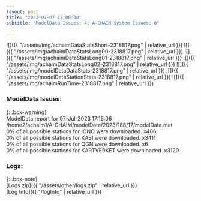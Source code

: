 ```yaml
---
layout: post
title: "2023-07-07 17:00:00"
subtitle: "ModelData Issues: 4; A-CHAIM System Issues: 0"

---
```


![]({{ "/assets/img/achaimDataStatsShort-2318817.png" | relative_url }})
![]({{ "/assets/img/achaimDataStatsLong00-2318817.png" | relative_url }})
![]({{ "/assets/img/achaimDataStatsLong01-2318817.png" | relative_url }})
![]({{ "/assets/img/achaimDataStatsLong02-2318817.png" | relative_url }})
![]({{ "/assets/img/modelDataDataStats-2318817.png" | relative_url }})
![]({{ "/assets/img/modelDataStationStats-2318817.png" | relative_url }})
![]({{ "/assets/img/achaimRunTime-2318817.png" | relative_url }})


### ModelData Issues:  
  
{: .box-warning}  
 ModelData report for 07-Jul-2023 17:15:06   
 /home2/achaim1/A-CHAIM/modelData/2023/188/17/modelData.mat   
 0% of all possible stations for IONO were downloaded. x406   
 0% of all possible stations for KASI were downloaded. x3411   
 0% of all possible stations for QGN were downloaded. x6   
 0% of all possible stations for KARTVERKET were downloaded. x3120   
  


### Logs:  
  
{: .box-note}  
[Logs.zip]({{ "/assets/other/logs.zip" | relative_url }})  
[Log Info]({{ "/logInfo" | relative_url }})  
